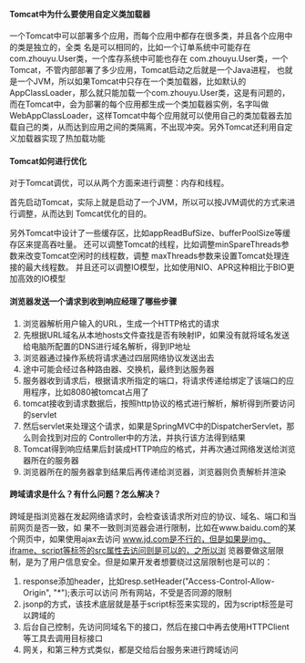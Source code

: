 #### Tomcat中为什么要使用自定义类加载器

一个Tomcat中可以部署多个应用，⽽每个应⽤中都存在很多类，并且各个应⽤中的类是独⽴的，全类 名是可以相同的，⽐如⼀个订单系统中可能存在com.zhouyu.User类，⼀个库存系统中可能也存在 com.zhouyu.User类，⼀个Tomcat，不管内部部署了多少应⽤，Tomcat启动之后就是⼀个Java进程， 也就是⼀个JVM，所以如果Tomcat中只存在⼀个类加载器，⽐如默认的AppClassLoader，那么就只能加载⼀个com.zhouyu.User类，这是有问题的，⽽在Tomcat中，会为部署的每个应⽤都⽣成⼀个类加载器实例，名字叫做WebAppClassLoader，这样Tomcat中每个应⽤就可以使⽤⾃⼰的类加载器去加载⾃⼰的类，从⽽达到应⽤之间的类隔离，不出现冲突。另外Tomcat还利⽤⾃定义加载器实现了热加载功能



#### Tomcat如何进行优化

对于Tomcat调优，可以从两个⽅⾯来进⾏调整：内存和线程。

⾸先启动Tomcat，实际上就是启动了⼀个JVM，所以可以按JVM调优的⽅式来进⾏调整，从⽽达到 Tomcat优化的⽬的。

另外Tomcat中设计了⼀些缓存区，⽐如appReadBufSize、bufferPoolSize等缓存区来提⾼吞吐量。 还可以调整Tomcat的线程，⽐如调整minSpareThreads参数来改变Tomcat空闲时的线程数，调整 maxThreads参数来设置Tomcat处理连接的最⼤线程数。 并且还可以调整IO模型，⽐如使⽤NIO、APR这种相⽐于BIO更加⾼效的IO模型



#### 浏览器发送一个请求到收到响应经理了哪些步骤

1. 浏览器解析用户输入的URL，⽣成⼀个HTTP格式的请求 
2. 先根据URL域名从本地hosts⽂件查找是否有映射IP，如果没有就将域名发送给电脑所配置的DNS进行域名解析，得到IP地址
3. 浏览器通过操作系统将请求通过四层⽹络协议发送出去
4. 途中可能会经过各种路由器、交换机，最终到达服务器
5. 服务器收到请求后，根据请求所指定的端⼝，将请求传递给绑定了该端⼝的应⽤程序，⽐如8080被tomcat占⽤了
6. tomcat接收到请求数据后，按照http协议的格式进⾏解析，解析得到所要访问的servlet
7. 然后servlet来处理这个请求，如果是SpringMVC中的DispatcherServlet，那么则会找到对应的 Controller中的⽅法，并执⾏该⽅法得到结果
8. Tomcat得到响应结果后封装成HTTP响应的格式，并再次通过⽹络发送给浏览器所在的服务器
9. 浏览器所在的服务器拿到结果后再传递给浏览器，浏览器则负责解析并渲染



#### 跨域请求是什么？有什么问题？怎么解决？

跨域是指浏览器在发起⽹络请求时，会检查该请求所对应的协议、域名、端⼝和当前⽹⻚是否⼀致，如 果不⼀致则浏览器会进⾏限制，⽐如在www.baidu.com的某个⽹⻚中，如果使⽤ajax去访问 www.jd.com是不⾏的，但是如果是img、iframe、script等标签的src属性去访问则是可以的，之所以浏 览器要做这层限制，是为了⽤户信息安全。但是如果开发者想要绕过这层限制也是可以的：

1. response添加header，⽐如resp.setHeader("Access-Control-Allow-Origin", "*");表示可以访问 所有⽹站，不受是否同源的限制
2. jsonp的⽅式，该技术底层就是基于script标签来实现的，因为script标签是可以跨域的
3. 后台⾃⼰控制，先访问同域名下的接⼝，然后在接⼝中再去使⽤HTTPClient等⼯具去调⽤⽬标接⼝
4. ⽹关，和第三种⽅式类似，都是交给后台服务来进⾏跨域访问